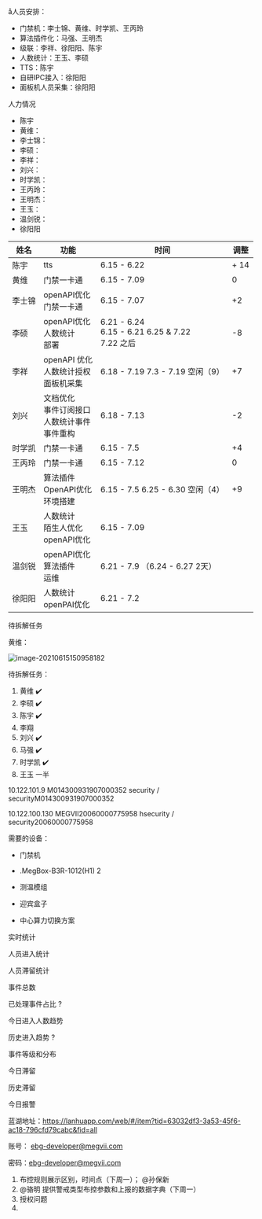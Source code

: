 å人员安排：

- 门禁机：李士锦、黄维、时学凯、王丙玲
- 算法插件化：马强、王明杰
- 级联：李祥、徐阳阳、陈宇
- 人数统计：王玉、李硕
- TTS：陈宇
- 自研IPC接入：徐阳阳
- 面板机人员采集：徐阳阳



人力情况

- 陈宇
- 黄维：
- 李士锦：
- 李硕：
- 李祥：
- 刘兴：
- 时学凯：
- 王丙玲：
- 王明杰：
- 王玉：
- 温剑锐：
- 徐阳阳



| 姓名   | 功能                                                       | 时间                                                       | 调整 |
| ------ | ---------------------------------------------------------- | ---------------------------------------------------------- | ---- |
| 陈宇   | tts                                                        | 6.15 - 6.22                                                | + 14 |
| 黄维   | 门禁一卡通                                                 | 6.15 - 7.09                                                | 0    |
| 李士锦 | openAPI优化<br />门禁一卡通                                | 6.15 - 7.07                                                | +2   |
| 李硕   | openAPI优化<br />人数统计<br />部署                        | 6.21 - 6.24 <br />6.15 - 6.21  6.25 & 7.22 <br />7.22 之后 | -8   |
| 李祥   | openAPI 优化<br />人数统计授权<br />面板机采集             | 6.18 - 7.19    7.3 - 7.19 空闲（9）                        | +7   |
| 刘兴   | 文档优化<br />事件订阅接口<br />人数统计事件<br />事件重构 | 6.18 - 7.13                                                | -2   |
| 时学凯 | 门禁一卡通                                                 | 6.15 - 7.5                                                 | +4   |
| 王丙玲 | 门禁一卡通                                                 | 6.15 - 7.12                                                | 0    |
| 王明杰 | 算法插件<br />OpenAPI优化<br />环境搭建                    | 6.15 - 7.5   6.25 - 6.30 空闲（4）                         | +9   |
| 王玉   | 人数统计<br />陌生人优化<br />openAPI优化                  | 6.15 - 7.09                                                |      |
| 温剑锐 | openAPI优化<br />算法插件<br />运维                        | 6.21 - 7.9   （6.24 - 6.27  2天）                          |      |
| 徐阳阳 | 人数统计<br />openPAI优化                                  | 6.21 - 7.2                                                 |      |





待拆解任务

黄维：

![image-20210615150958182](https://gitee.com/firewolf/allinone/raw/master/images/image-20210615150958182.png)



待拆解任务：

1. 黄维  ✔️
2. 李硕  ✔️
3. 陈宇  ✔️
4. 李翔  
5. 刘兴  ✔️
6. 马强  ✔️
7. 时学凯  ✔️
8. 王玉   一半

10.122.101.9      M014300931907000352  security / securityM014300931907000352

10.122.100.130 MEGVII20060000775958 hsecurity / security20060000775958



需要的设备：

- 门禁机
- .MegBox-B3R-1012(H1) 2
- 测温模组
- 迎宾盒子



- 中心算力切换方案



实时统计

人员进入统计

人员滞留统计

事件总数

已处理事件占比  ? 

今日进入人数趋势

历史进入趋势  ?

事件等级和分布

今日滞留

历史滞留

今日报警







蓝湖地址：https://lanhuapp.com/web/#/item?tid=63032df3-3a53-45f6-ac18-796cfd79cabc&fid=all 

账号： ebg-developer@megvii.com  

密码：ebg-developer@megvii.com





1. 布控规则展示区别，时间点（下周一）；  @孙保新
2. @骆明  提供警戒类型布控参数和上报的数据字典（下周一）
3. 授权问题
4. 

